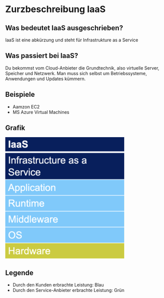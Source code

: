 # Zurzbeschreibung IaaS

## Was bedeutet IaaS ausgeschrieben?
IaaS ist eine abkürzung und steht für Infrastrukture as a Service

## Was passiert bei IaaS?
Du bekommst vom Cloud-Anbieter die Grundtechnik, also virtuelle Server, Speicher und Netzwerk. Man muss sich selbst um Betriebssysteme, Anwendungen und Updates kümmern.

## Beispiele
-   Aamzon EC2
-   MS Azure Virtual Machines

## Grafik
![Alt-Text](Bilder/IaaS.png)



## Legende
-   Durch den Kunden erbrachte Leistung: Blau
-   Durch den Service-Anbieter erbrachte Leistung: Grün